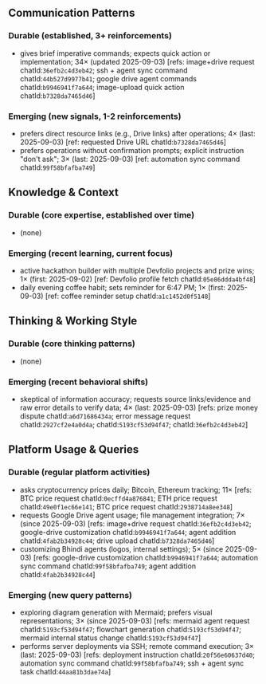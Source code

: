 ## Communication Patterns
### Durable (established, 3+ reinforcements)
- gives brief imperative commands; expects quick action or implementation; 34× (updated 2025-09-03) [refs: image+drive request chatId:`36efb2c4d3eb42`; ssh + agent sync command chatId:`44b527d9977b41`; google drive agent commands chatId:`b9946941f7a644`; image-upload quick action chatId:`b7328da7465d46`]

### Emerging (new signals, 1-2 reinforcements)
- prefers direct resource links (e.g., Drive links) after operations; 4× (last: 2025-09-03) [ref: requested Drive URL chatId:`b7328da7465d46`]
- prefers operations without confirmation prompts; explicit instruction "don't ask"; 3× (last: 2025-09-03) [ref: automation sync command chatId:`99f58bfafba749`]

## Knowledge & Context
### Durable (core expertise, established over time)
- (none)

### Emerging (recent learning, current focus)
- active hackathon builder with multiple Devfolio projects and prize wins; 1× (first: 2025-09-02) [ref: Devfolio profile fetch chatId:`05e86ddda4bf48`]
- daily evening coffee habit; sets reminder for 6:47 PM; 1× (first: 2025-09-03) [ref: coffee reminder setup chatId:`a1c1452d0f5148`]

## Thinking & Working Style
### Durable (core thinking patterns)
- (none)

### Emerging (recent behavioral shifts)
- skeptical of information accuracy; requests source links/evidence and raw error details to verify data; 4× (last: 2025-09-03) [refs: prize money dispute chatId:`a6d71686434a`; error message request chatId:`2927cf2e4a0d4a`; chatId:`5193cf53d94f47`; chatId:`36efb2c4d3eb42`]

## Platform Usage & Queries
### Durable (regular platform activities)
- asks cryptocurrency prices daily; Bitcoin, Ethereum tracking; 11× [refs: BTC price request chatId:`0ecffd4a876841`; ETH price request chatId:`49e0f1ec66e141`; BTC price request chatId:`2938714a8ee348`]
- requests Google Drive agent usage; file management integration; 7× (since 2025-09-03) [refs: image+drive request chatId:`36efb2c4d3eb42`; google-drive customization chatId:`b9946941f7a644`; agent addition chatId:`4fab2b34928c44`; drive upload chatId:`b7328da7465d46`]
- customizing Bhindi agents (logos, internal settings); 5× (since 2025-09-03) [refs: google-drive customization chatId:`b9946941f7a644`; automation sync command chatId:`99f58bfafba749`; agent addition chatId:`4fab2b34928c44`]

### Emerging (new query patterns)
- exploring diagram generation with Mermaid; prefers visual representations; 3× (since 2025-09-03) [refs: mermaid agent request chatId:`5193cf53d94f47`; flowchart generation chatId:`5193cf53d94f47`; mermaid internal status change chatId:`5193cf53d94f47`]
- performs server deployments via SSH; remote command execution; 3× (last: 2025-09-03) [refs: deployment instruction chatId:`20f56e60637d40`; automation sync command chatId:`99f58bfafba749`; ssh + agent sync task chatId:`44aa81b3dae74a`]